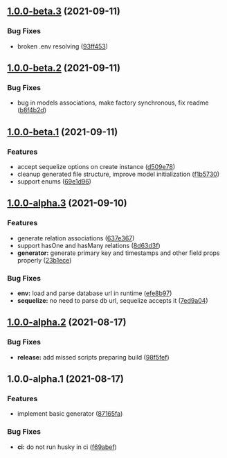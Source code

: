 ## [1.0.0-beta.3](https://github.com/floydspace/prisma-sequelize-generator/compare/v1.0.0-beta.2...v1.0.0-beta.3) (2021-09-11)


### Bug Fixes

* broken .env resolving ([93ff453](https://github.com/floydspace/prisma-sequelize-generator/commit/93ff45328479d4e998371a82cdef3ee46ff9c91f))

## [1.0.0-beta.2](https://github.com/floydspace/prisma-sequelize-generator/compare/v1.0.0-beta.1...v1.0.0-beta.2) (2021-09-11)


### Bug Fixes

* bug in models associations, make factory synchronous, fix readme ([b8f4b2d](https://github.com/floydspace/prisma-sequelize-generator/commit/b8f4b2df687486ddfa429ade20df35121aa780b1))

## [1.0.0-beta.1](https://github.com/floydspace/prisma-sequelize-generator/compare/v1.0.0-alpha.3...v1.0.0-beta.1) (2021-09-11)


### Features

* accept sequelize options on create instance ([d509e78](https://github.com/floydspace/prisma-sequelize-generator/commit/d509e7867c26d2fbf5ad7eacdd5c5c8c85d5d8e3))
* cleanup generated file structure, improve model initialization ([f1b5730](https://github.com/floydspace/prisma-sequelize-generator/commit/f1b5730dd5e09695c7b6bfb15b93625ac6479271))
* support enums ([69e1d96](https://github.com/floydspace/prisma-sequelize-generator/commit/69e1d969016ff037152e5f611ba621ba73023c10))

## [1.0.0-alpha.3](https://github.com/floydspace/prisma-sequelize-generator/compare/v1.0.0-alpha.2...v1.0.0-alpha.3) (2021-09-10)


### Features

* generate relation associations ([637e367](https://github.com/floydspace/prisma-sequelize-generator/commit/637e3672f28e9526ca9feaec1e631ae4e05560e5))
* support hasOne and hasMany relations ([8d63d3f](https://github.com/floydspace/prisma-sequelize-generator/commit/8d63d3f0fe527254e949a256eb3c0a0f451730cf))
* **generator:** generate primary key and timestamps and other field props properly ([23b1ece](https://github.com/floydspace/prisma-sequelize-generator/commit/23b1ece203e25de04d6823682d4c661b3e109709))


### Bug Fixes

* **env:** load and parse database url in runtime ([efe8b97](https://github.com/floydspace/prisma-sequelize-generator/commit/efe8b97a50c2235f9dda5fbecabf31bfa710d7f6))
* **sequelize:** no need to parse db url, sequelize accepts it ([7ed9a04](https://github.com/floydspace/prisma-sequelize-generator/commit/7ed9a04b2f6e0f7f34c11b430b77506a24db0d7d))

## [1.0.0-alpha.2](https://github.com/floydspace/prisma-sequelize-generator/compare/v1.0.0-alpha.1...v1.0.0-alpha.2) (2021-08-17)


### Bug Fixes

* **release:** add missed scripts preparing build ([98f5fef](https://github.com/floydspace/prisma-sequelize-generator/commit/98f5fefaff0aed3b7be2d55794e5342f12692581))

## 1.0.0-alpha.1 (2021-08-17)


### Features

* implement basic generator ([87165fa](https://github.com/floydspace/prisma-sequelize-generator/commit/87165fab3f14b1461569faf1fe1b66554b4f2d19))


### Bug Fixes

* **ci:** do not run husky in ci ([f69abef](https://github.com/floydspace/prisma-sequelize-generator/commit/f69abefa4d8f2d7d1ac48c686318fb2c9dd17793))
